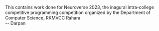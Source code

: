 This contains work done for Neuroverse 2023, the inagural intra-college competitive programming competition organized by the Department of Computer Science, RKMVCC Rahara. <br>
-- Darpan
